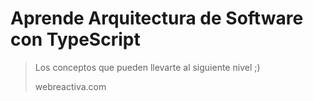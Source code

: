 # Aprende Arquitectura de Software con TypeScript

> Los conceptos que pueden llevarte al siguiente nivel ;)
>
> webreactiva.com